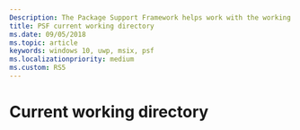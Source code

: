 ```yaml
---
Description: The Package Support Framework helps work with the working directory.
title: PSF current working directory
ms.date: 09/05/2018
ms.topic: article
keywords: windows 10, uwp, msix, psf
ms.localizationpriority: medium
ms.custom: RS5
---
```


# Current working directory

